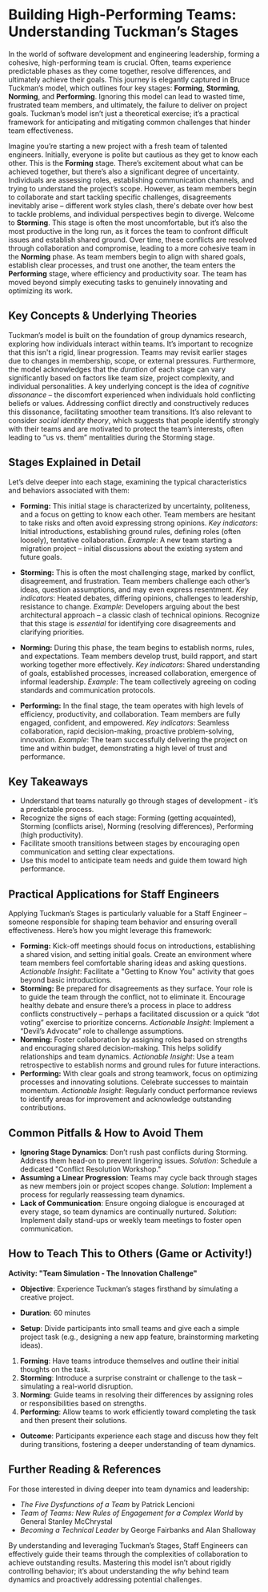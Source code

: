 # Building High-Performing Teams: Understanding Tuckman’s Stages

In the world of software development and engineering leadership, forming a cohesive, high-performing team is crucial. Often, teams experience predictable phases as they come together, resolve differences, and ultimately achieve their goals. This journey is elegantly captured in Bruce Tuckman’s model, which outlines four key stages: **Forming**, **Storming**, **Norming**, and **Performing**. Ignoring this model can lead to wasted time, frustrated team members, and ultimately, the failure to deliver on project goals. Tuckman’s model isn’t just a theoretical exercise; it’s a practical framework for anticipating and mitigating common challenges that hinder team effectiveness.

Imagine you’re starting a new project with a fresh team of talented engineers. Initially, everyone is polite but cautious as they get to know each other. This is the **Forming** stage. There’s excitement about what can be achieved together, but there’s also a significant degree of uncertainty. Individuals are assessing roles, establishing communication channels, and trying to understand the project’s scope. However, as team members begin to collaborate and start tackling specific challenges, disagreements inevitably arise – different work styles clash, there's debate over how best to tackle problems, and individual perspectives begin to diverge. Welcome to **Storming**. This stage is often the most uncomfortable, but it’s also the most productive in the long run, as it forces the team to confront difficult issues and establish shared ground. Over time, these conflicts are resolved through collaboration and compromise, leading to a more cohesive team in the **Norming** phase. As team members begin to align with shared goals, establish clear processes, and trust one another, the team enters the **Performing** stage, where efficiency and productivity soar. The team has moved beyond simply executing tasks to genuinely innovating and optimizing its work.

## Key Concepts & Underlying Theories

Tuckman’s model is built on the foundation of group dynamics research, exploring how individuals interact within teams. It’s important to recognize that this isn't a rigid, linear progression. Teams may revisit earlier stages due to changes in membership, scope, or external pressures. Furthermore, the model acknowledges that the _duration_ of each stage can vary significantly based on factors like team size, project complexity, and individual personalities. A key underlying concept is the idea of _cognitive dissonance_ – the discomfort experienced when individuals hold conflicting beliefs or values. Addressing conflict directly and constructively reduces this dissonance, facilitating smoother team transitions. It’s also relevant to consider _social identity theory_, which suggests that people identify strongly with their teams and are motivated to protect the team’s interests, often leading to “us vs. them” mentalities during the Storming stage.

## Stages Explained in Detail

Let’s delve deeper into each stage, examining the typical characteristics and behaviors associated with them:

- **Forming:** This initial stage is characterized by uncertainty, politeness, and a focus on getting to know each other. Team members are hesitant to take risks and often avoid expressing strong opinions. _Key indicators_: Initial introductions, establishing ground rules, defining roles (often loosely), tentative collaboration. _Example_: A new team starting a migration project – initial discussions about the existing system and future goals.

- **Storming:** This is often the most challenging stage, marked by conflict, disagreement, and frustration. Team members challenge each other’s ideas, question assumptions, and may even express resentment. _Key indicators_: Heated debates, differing opinions, challenges to leadership, resistance to change. _Example_: Developers arguing about the best architectural approach – a classic clash of technical opinions. Recognize that this stage is _essential_ for identifying core disagreements and clarifying priorities.

- **Norming:** During this phase, the team begins to establish norms, rules, and expectations. Team members develop trust, build rapport, and start working together more effectively. _Key indicators_: Shared understanding of goals, established processes, increased collaboration, emergence of informal leadership. _Example_: The team collectively agreeing on coding standards and communication protocols.

- **Performing:** In the final stage, the team operates with high levels of efficiency, productivity, and collaboration. Team members are fully engaged, confident, and empowered. _Key indicators_: Seamless collaboration, rapid decision-making, proactive problem-solving, innovation. _Example_: The team successfully delivering the project on time and within budget, demonstrating a high level of trust and performance.

## Key Takeaways

- Understand that teams naturally go through stages of development - it’s a predictable process.
- Recognize the signs of each stage: Forming (getting acquainted), Storming (conflicts arise), Norming (resolving differences), Performing (high productivity).
- Facilitate smooth transitions between stages by encouraging open communication and setting clear expectations.
- Use this model to anticipate team needs and guide them toward high performance.

## Practical Applications for Staff Engineers

Applying Tuckman’s Stages is particularly valuable for a Staff Engineer – someone responsible for shaping team behavior and ensuring overall effectiveness. Here’s how you might leverage this framework:

- **Forming:** Kick-off meetings should focus on introductions, establishing a shared vision, and setting initial goals. Create an environment where team members feel comfortable sharing ideas and asking questions. _Actionable Insight_: Facilitate a "Getting to Know You" activity that goes beyond basic introductions.
- **Storming:** Be prepared for disagreements as they surface. Your role is to guide the team through the conflict, not to eliminate it. Encourage healthy debate and ensure there’s a process in place to address conflicts constructively – perhaps a facilitated discussion or a quick “dot voting” exercise to prioritize concerns. _Actionable Insight_: Implement a “Devil’s Advocate” role to challenge assumptions.
- **Norming:** Foster collaboration by assigning roles based on strengths and encouraging shared decision-making. This helps solidify relationships and team dynamics. _Actionable Insight_: Use a team retrospective to establish norms and ground rules for future interactions.
- **Performing:** With clear goals and strong teamwork, focus on optimizing processes and innovating solutions. Celebrate successes to maintain momentum. _Actionable Insight_: Regularly conduct performance reviews to identify areas for improvement and acknowledge outstanding contributions.

## Common Pitfalls & How to Avoid Them

- **Ignoring Stage Dynamics**: Don’t rush past conflicts during Storming. Address them head-on to prevent lingering issues. _Solution_: Schedule a dedicated "Conflict Resolution Workshop."
- **Assuming a Linear Progression**: Teams may cycle back through stages as new members join or project scopes change. _Solution_: Implement a process for regularly reassessing team dynamics.
- **Lack of Communication**: Ensure ongoing dialogue is encouraged at every stage, so team dynamics are continually nurtured. _Solution_: Implement daily stand-ups or weekly team meetings to foster open communication.

## How to Teach This to Others (Game or Activity!)

**Activity: "Team Simulation - The Innovation Challenge"**

- **Objective**: Experience Tuckman’s stages firsthand by simulating a creative project.
- **Duration**: 60 minutes

- **Setup**: Divide participants into small teams and give each a simple project task (e.g., designing a new app feature, brainstorming marketing ideas).

1. **Forming**: Have teams introduce themselves and outline their initial thoughts on the task.
2. **Storming**: Introduce a surprise constraint or challenge to the task – simulating a real-world disruption.
3. **Norming**: Guide teams in resolving their differences by assigning roles or responsibilities based on strengths.
4. **Performing**: Allow teams to work efficiently toward completing the task and then present their solutions.

- **Outcome**: Participants experience each stage and discuss how they felt during transitions, fostering a deeper understanding of team dynamics.

## Further Reading & References

For those interested in diving deeper into team dynamics and leadership:

- _The Five Dysfunctions of a Team_ by Patrick Lencioni
- _Team of Teams: New Rules of Engagement for a Complex World_ by General Stanley McChrystal
- _Becoming a Technical Leader_ by George Fairbanks and Alan Shalloway

By understanding and leveraging Tuckman’s Stages, Staff Engineers can effectively guide their teams through the complexities of collaboration to achieve outstanding results. Mastering this model isn’t about rigidly controlling behavior; it’s about understanding the _why_ behind team dynamics and proactively addressing potential challenges.

```

```
